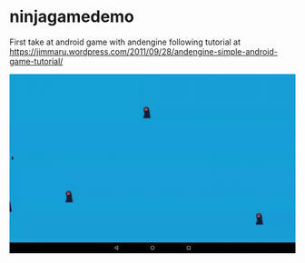 # ninjagamedemo

First take at android game with andengine following tutorial at https://jimmaru.wordpress.com/2011/09/28/andengine-simple-android-game-tutorial/

![](ninjagame.gif)
